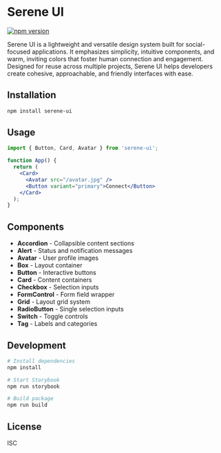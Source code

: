 # Serene UI

[![npm version](https://badge.fury.io/js/serene-ui.svg)](https://badge.fury.io/js/serene-ui)

Serene UI is a lightweight and versatile design system built for social-focused applications. It emphasizes simplicity, intuitive components, and warm, inviting colors that foster human connection and engagement. Designed for reuse across multiple projects, Serene UI helps developers create cohesive, approachable, and friendly interfaces with ease.

## Installation

```bash
npm install serene-ui
```

## Usage

```jsx
import { Button, Card, Avatar } from 'serene-ui';

function App() {
  return (
    <Card>
      <Avatar src="/avatar.jpg" />
      <Button variant="primary">Connect</Button>
    </Card>
  );
}
```

## Components

- **Accordion** - Collapsible content sections
- **Alert** - Status and notification messages
- **Avatar** - User profile images
- **Box** - Layout container
- **Button** - Interactive buttons
- **Card** - Content containers
- **Checkbox** - Selection inputs
- **FormControl** - Form field wrapper
- **Grid** - Layout grid system
- **RadioButton** - Single selection inputs
- **Switch** - Toggle controls
- **Tag** - Labels and categories

## Development

```bash
# Install dependencies
npm install

# Start Storybook
npm run storybook

# Build package
npm run build
```

## License

ISC
